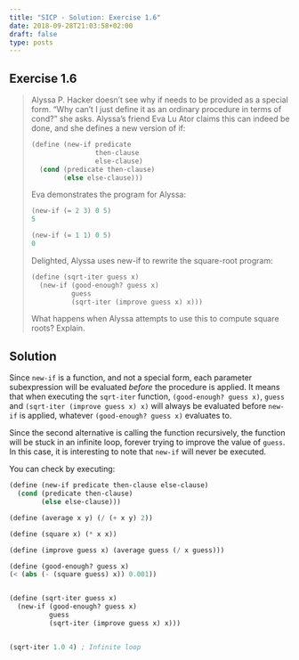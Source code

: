 ```yaml
---
title: "SICP - Solution: Exercise 1.6"
date: 2018-09-28T21:03:58+02:00
draft: false
type: posts
---
```


## Exercise 1.6

> Alyssa P. Hacker doesn’t see why if needs to be provided as a special form. “Why can’t I just define it as an ordinary procedure in terms of cond?” she asks. Alyssa’s friend Eva Lu Ator claims this can indeed be done, and she defines a new version of if:
>
> ```scheme
> (define (new-if predicate
>                 then-clause
>                 else-clause)
>   (cond (predicate then-clause)
>         (else else-clause)))
> ```
>
> Eva demonstrates the program for Alyssa:
>
> ```scheme
> (new-if (= 2 3) 0 5)
> 5
> 
> (new-if (= 1 1) 0 5)
> 0
> ```
>
> Delighted, Alyssa uses new-if to rewrite the square-root program:
>
> ```scheme
> (define (sqrt-iter guess x)
>   (new-if (good-enough? guess x)
>           guess
>           (sqrt-iter (improve guess x) x)))
> ```
>
> What happens when Alyssa attempts to use this to compute square roots? Explain.

## Solution

Since `new-if` is a function, and not a special form, each parameter subexpression will be evaluated _before_ the procedure is applied. It means that when executing the `sqrt-iter` function, `(good-enough? guess x)`, `guess` and `(sqrt-iter (improve guess x) x)` will always be evaluated before `new-if` is applied, whatever `(good-enough? guess x)` evaluates to.

Since the second alternative is calling the function recursively, the function will be stuck in an infinite loop, forever trying to improve the value of `guess`. In this case, it is interesting to note that `new-if` will never be executed.

You can check by executing:

```scheme
(define (new-if predicate then-clause else-clause)
  (cond (predicate then-clause)
        (else else-clause)))

(define (average x y) (/ (+ x y) 2))

(define (square x) (* x x))

(define (improve guess x) (average guess (/ x guess)))

(define (good-enough? guess x)
(< (abs (- (square guess) x)) 0.001))


(define (sqrt-iter guess x)
  (new-if (good-enough? guess x)
          guess
          (sqrt-iter (improve guess x) x)))


(sqrt-iter 1.0 4) ; Infinite loop
```
